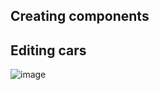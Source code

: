 ## Creating components 

## Editing cars

![image](https://github.com/astral-fate/UN-Women-Back-End-Scholarship/assets/63984422/6d6090d8-2ad1-43ca-9d5b-32472b86d639)
